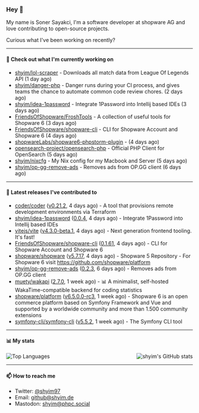 ### Hey 👋

My name is Soner Sayakci, I'm a software developer at shopware AG and love contributing to open-source projects.

Curious what I've been working on recently?

---

#### 👷 Check out what I'm currently working on

- [shyim/lol-scraper](https://github.com/shyim/lol-scraper) - Downloads all match data from League Of Legends API (1 day ago)
- [shyim/danger-php](https://github.com/shyim/danger-php) - Danger runs during your CI process, and gives teams the chance to automate common code review chores. (2 days ago)
- [shyim/idea-1password](https://github.com/shyim/idea-1password) - Integrate 1Password into Intellij based IDEs (3 days ago)
- [FriendsOfShopware/FroshTools](https://github.com/FriendsOfShopware/FroshTools) - A collection of useful tools for Shopware 6 (3 days ago)
- [FriendsOfShopware/shopware-cli](https://github.com/FriendsOfShopware/shopware-cli) - CLI for Shopware Account and Shopware 6 (4 days ago)
- [shopwareLabs/shopware6-phpstorm-plugin](https://github.com/shopwareLabs/shopware6-phpstorm-plugin) -  (4 days ago)
- [opensearch-project/opensearch-php](https://github.com/opensearch-project/opensearch-php) - Official PHP Client for OpenSearch (5 days ago)
- [shyim/nixcfg](https://github.com/shyim/nixcfg) - My Nix config for my Macbook and Server (5 days ago)
- [shyim/op-gg-remove-ads](https://github.com/shyim/op-gg-remove-ads) - Removes ads from OP.GG client (6 days ago)

---

#### 🔭 Latest releases I've contributed to

- [coder/coder](https://github.com/coder/coder) ([v0.21.2](https://github.com/coder/coder/releases/tag/v0.21.2), 4 days ago) - A tool that provisions remote development environments via Terraform
- [shyim/idea-1password](https://github.com/shyim/idea-1password) ([0.0.4](https://github.com/shyim/idea-1password/releases/tag/0.0.4), 4 days ago) - Integrate 1Password into Intellij based IDEs
- [vitejs/vite](https://github.com/vitejs/vite) ([v4.3.0-beta.1](https://github.com/vitejs/vite/releases/tag/v4.3.0-beta.1), 4 days ago) - Next generation frontend tooling. It&#39;s fast!
- [FriendsOfShopware/shopware-cli](https://github.com/FriendsOfShopware/shopware-cli) ([0.1.61](https://github.com/FriendsOfShopware/shopware-cli/releases/tag/0.1.61), 4 days ago) - CLI for Shopware Account and Shopware 6
- [shopware/shopware](https://github.com/shopware/shopware) ([v5.7.17](https://github.com/shopware/shopware/releases/tag/v5.7.17), 4 days ago) - Shopware 5 Repository - For Shopware 6 visit https://github.com/shopware/platform
- [shyim/op-gg-remove-ads](https://github.com/shyim/op-gg-remove-ads) ([0.2.3](https://github.com/shyim/op-gg-remove-ads/releases/tag/0.2.3), 6 days ago) - Removes ads from OP.GG client
- [muety/wakapi](https://github.com/muety/wakapi) ([2.7.0](https://github.com/muety/wakapi/releases/tag/2.7.0), 1 week ago) - 📊 A minimalist, self-hosted WakaTime-compatible backend for coding statistics
- [shopware/platform](https://github.com/shopware/platform) ([v6.5.0.0-rc3](https://github.com/shopware/platform/releases/tag/v6.5.0.0-rc3), 1 week ago) - Shopware 6 is an open commerce platform based on Symfony Framework and Vue and supported by a worldwide community and more than 1.500 community extensions
- [symfony-cli/symfony-cli](https://github.com/symfony-cli/symfony-cli) ([v5.5.2](https://github.com/symfony-cli/symfony-cli/releases/tag/v5.5.2), 1 week ago) - The Symfony CLI tool

---

#### 📊 My stats

<img align="right" alt="shyim's GitHub stats" src="https://github-readme-stats.vercel.app/api?username=shyim&count_private=1&show_icons=true&" />

![Top Languages](https://github-readme-stats.vercel.app/api/top-langs/?username=shyim)

---

#### 📫 How to reach me

- Twitter: [@shyim97](https://twitter.com/shyim97)
- Email: [github@shyim.de](mailto://github@shyim.de)
- Mastodon: <a rel="me" href="https://phpc.social/@shyim">shyim@phpc.social</a>
